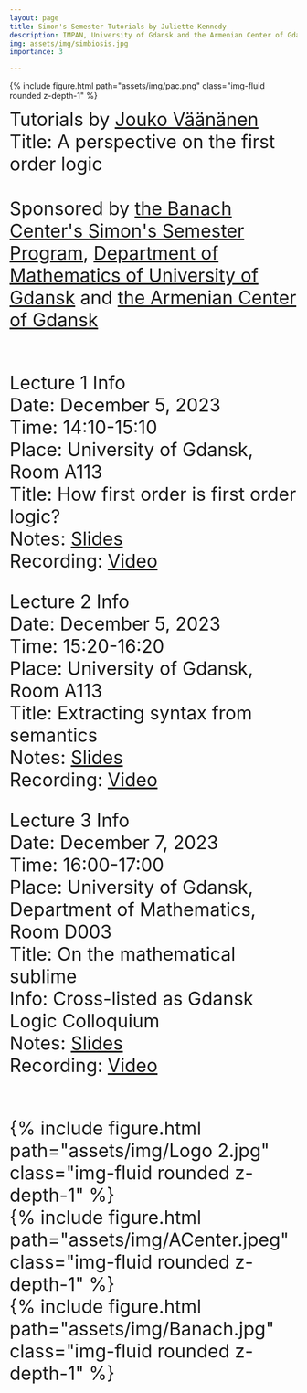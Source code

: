 ```yaml
---
layout: page
title: Simon's Semester Tutorials by Juliette Kennedy
description: IMPAN, University of Gdansk and the Armenian Center of Gdansk
img: assets/img/simbiosis.jpg
importance: 3

---
```

{% include figure.html path="assets/img/pac.png"  class="img-fluid rounded z-depth-1" %}

<font size="+3"> Tutorials by <a href="https://www.illc.uva.nl/People/person/3606/Prof-dr-Jouko-V%C3%A4%C3%A4n%C3%A4nen"> Jouko Väänänen</a><br>
<font size="+3"> Title: A perspective on the first order logic</font> <br><br>
<font size="+3"> Sponsored by <a href="https://www.impan.pl/en/activities/banach-center">the Banach Center's Simon's Semester Program</a>, <a href="https://en.mfi.ug.edu.pl/">Department of Mathematics of University of Gdansk</a> and <a href="https://www.facebook.com/people/Zwi%C4%85zek-Ormia%C5%84ski-w-Gda%C5%84sku/100064669963190/?refid=13">the Armenian Center of Gdansk</a></font> <br><br>


Lecture 1 Info<br>
Date: December 5, 2023<br>
Time: 14:10-15:10 <br>
Place:  University of Gdansk, Room A113 <br>
Title: How first order is first order logic? <br>
Notes:  <a href="https://grigorsarg.github.io/assets/pdf/jultalk1.pdf">Slides</a> <br>
Recording: <a href="https://www.youtube.com/watch?v=7_KrSs34jjc&list=PLto-hJZvxwyZcarpl7mSOlJoVk2KIoNuK&index=14">Video</a><br>

Lecture 2 Info<br>
Date: December 5, 2023<br>
Time: 15:20-16:20 <br>
Place:  University of Gdansk, Room A113 <br>
Title: Extracting syntax from semantics <br>
Notes:  <a href="https://grigorsarg.github.io/assets/pdf/jultalk2.pdf">Slides</a> <br>
Recording: <a href="https://www.youtube.com/watch?v=38s4KWRsj-I&list=PLto-hJZvxwyZcarpl7mSOlJoVk2KIoNuK&index=13">Video</a><br>

Lecture 3 Info<br>
Date: December 7, 2023 <br>
Time: 16:00-17:00 <br>
Place: University of Gdansk, Department of Mathematics, Room D003<br>
Title: On the mathematical sublime <br>
Info: Cross-listed as Gdansk Logic Colloquium <br>
Notes:  <a href="https://grigorsarg.github.io/assets/pdf/jultalk3.pdf">Slides</a> <br>
Recording: <a href="https://www.youtube.com/watch?v=_yuyjfpTfnY&list=PLto-hJZvxwyZcarpl7mSOlJoVk2KIoNuK&index=15">Video</a><br><br>


<div class="row">
     <div class="col-sm mt-2 mt-md-0">
        {% include figure.html path="assets/img/Logo 2.jpg" class="img-fluid rounded z-depth-1" %}
    </div>
     <div class="col-sm mt-3 mt-md-0">
        {% include figure.html path="assets/img/ACenter.jpeg" class="img-fluid rounded z-depth-1" %}
    </div>
    <div class="col-sm mt-2 mt-md-0">
        {% include figure.html path="assets/img/Banach.jpg" class="img-fluid rounded z-depth-1" %}
    </div>
</div>



